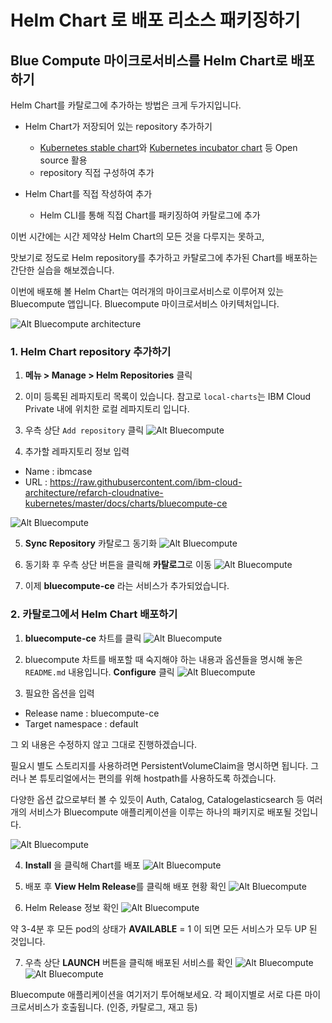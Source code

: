 # Helm Chart 로 배포 리소스 패키징하기 


## Blue Compute 마이크로서비스를 Helm Chart로 배포하기

Helm Chart를 카탈로그에 추가하는 방법은 크게 두가지입니다. 

- Helm Chart가 저장되어 있는 repository 추가하기 
  - [Kubernetes stable chart](https://github.com/kubernetes/charts/tree/master/stable)와 [Kubernetes incubator chart](https://github.com/kubernetes/charts/tree/master/incubator) 등 Open source 활용   
  - repository 직접 구성하여 추가
  
- Helm Chart를 직접 작성하여 추가
  - Helm CLI를 통해 직접 Chart를 패키징하여 카탈로그에 추가
  
 이번 시간에는 시간 제약상 Helm Chart의 모든 것을 다루지는 못하고,
 
 맛보기로 정도로 
 Helm repository를 추가하고
 카탈로그에 추가된 Chart를 배포하는 간단한 실습을 해보겠습니다. 
 
 이번에 배포해 볼 Helm Chart는 여러개의 마이크로서비스로 이루어져 있는 Bluecompute 앱입니다. 
 Bluecompute 마이크로서비스 아키텍처입니다. 
 
 ![Alt Bluecompute architecture](./images/bluecompute-0.png)

### 1. Helm Chart repository 추가하기 

1. **메뉴 > Manage > Helm Repositories** 클릭
2. 이미 등록된 레파지토리 목록이 있습니다. 참고로 `local-charts`는 IBM Cloud Private 내에 위치한 로컬 레파지토리 입니다. 
3. 우측 상단 `Add repository` 클릭 
 ![Alt Bluecompute](./images/bluecompute-2.png)
 
4. 추가할 레파지토리 정보 입력
  - Name : ibmcase
  - URL : https://raw.githubusercontent.com/ibm-cloud-architecture/refarch-cloudnative-kubernetes/master/docs/charts/bluecompute-ce
  
  ![Alt Bluecompute](./images/bluecompute-3.png)
  
5. **Sync Repository** 카탈로그 동기화
  ![Alt Bluecompute](./images/bluecompute-4.png)
  
6. 동기화 후 우측 상단 버튼을 클릭해 **카탈로그**로 이동
  ![Alt Bluecompute](./images/bluecompute-5.png)

7. 이제 **bluecompute-ce** 라는 서비스가 추가되었습니다. 


### 2. 카탈로그에서 Helm Chart 배포하기

1. **bluecompute-ce** 차트를 클릭
  ![Alt Bluecompute](./images/bluecompute-6.png)

2. bluecompute 차트를 배포할 때 숙지해야 하는 내용과 옵션들을 명시해 놓은 `README.md` 내용입니다. **Configure** 클릭
  ![Alt Bluecompute](./images/bluecompute-7.png)
  
3. 필요한 옵션을 입력
- Release name : bluecompute-ce
- Target namespace : default

그 외 내용은 수정하지 않고 그대로 진행하겠습니다. 

필요시 별도 스토리지를 사용하려면 PersistentVolumeClaim을 명시하면 됩니다. 
그러나 본 튜토리얼에서는 편의를 위해 hostpath를 사용하도록 하겠습니다.

다양한 옵션 값으로부터 볼 수 있듯이 
Auth, Catalog, Catalogelasticsearch 등 여러개의 서비스가 Bluecompute 애플리케이션을 이루는 하나의 패키지로 배포될 것입니다. 

  ![Alt Bluecompute](./images/bluecompute-8.png)

4. **Install** 을 클릭해 Chart를 배포
  ![Alt Bluecompute](./images/bluecompute-9.png)

5. 배포 후 **View Helm Release**를 클릭해 배포 현황 확인 
  ![Alt Bluecompute](./images/bluecompute-10.png)
  
6. Helm Release 정보 확인 
  ![Alt Bluecompute](./images/bluecompute-11.png)

약 3-4분 후 모든 pod의 상태가 **AVAILABLE** = 1 이 되면 모든 서비스가 모두 UP 된 것입니다. 

7. 우측 상단 **LAUNCH** 버튼을 클릭해 배포된 서비스를 확인 
  ![Alt Bluecompute](./images/bluecompute-12.png)
  ![Alt Bluecompute](./images/bluecompute-13.png)

Bluecompute 애플리케이션을 여기저기 투어해보세요. 
각 페이지별로 서로 다른 마이크로서비스가 호출됩니다.  (인증, 카탈로그, 재고 등)



<!--
## 커스텀 Helm Chart 만들어 배포하기 

1. Helm Chart를 생성 
~~~
helm create my-nginx
~~~

2. 생성한 `my-nginx` Chart 는 이런 트리 구조로 되어 있습니다. 

my-nginx/
├── charts
├── Chart.yaml
├── templates
│   ├── deployment.yaml
│   ├── _helpers.tpl
│   ├── ingress.yaml
│   ├── NOTES.txt
│   └── service.yaml
└── values.yaml

_Chart 템플릿에 대해 자세히 알고 싶다면 [Helm Chart Template Getting Started](https://github.com/kubernetes/helm/blob/master/docs/chart_template_guide/getting_started.md) 클릭_

3. 
-->



